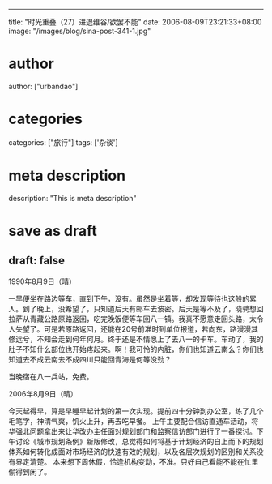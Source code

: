 
---
title: "时光重叠（27）进退维谷/欲罢不能"
date: 2006-08-09T23:21:33+08:00
image: "/images/blog/sina-post-341-1.jpg"
# author
author: ["urbandao"]
# categories
categories: ["旅行"]
tags: ['杂谈']
# meta description
description: "This is meta description"
# save as draft
draft: false
---

1990年8月9日（晴）

一早便坐在路边等车，直到下午，没有。虽然是坐着等，却发现等待也这般的累人。到了晚上，没希望了，只知道后天有邮车去波密。后天是等不及了，晓骋想回拉萨从青藏公路原路返回，吃完晚饭便等车回八一镇。我真不愿意走回头路，太令人失望了。可是若原路返回，还能在20号前准时到单位报道，若向东，路漫漫其修远兮，不知会走到何年何月。终于还是不情愿上了去八一的卡车。车动了，我的肚子不知什么部位也开始疼起来。啊！我可怜的内脏，你们也知道云南么？你们也知道去不成云南去不成四川只能回青海是何等没劲？

当晚宿在八一兵站，免费。

2006年8月9日（晴）

今天起得早，算是早睡早起计划的第一次实现。提前四十分钟到办公室，练了几个毛笔字，神清气爽，饥火上升，再去吃早餐。
上午主要配合信访直通车活动，将华强北问题拿出来让华改办主任面对规划部门和监察信访部门进行了一番探讨。下午讨论《城市规划条例》新版修改，总觉得如何将基于计划经济的自上而下的规划体系如何转化成面对市场经济的快速有效的规划，以及各层次规划的区别和关系没有界定清楚。
本来想下周休假，恰逢机构变动，不准。只好自己看能不能在忙里偷得到闲了。

